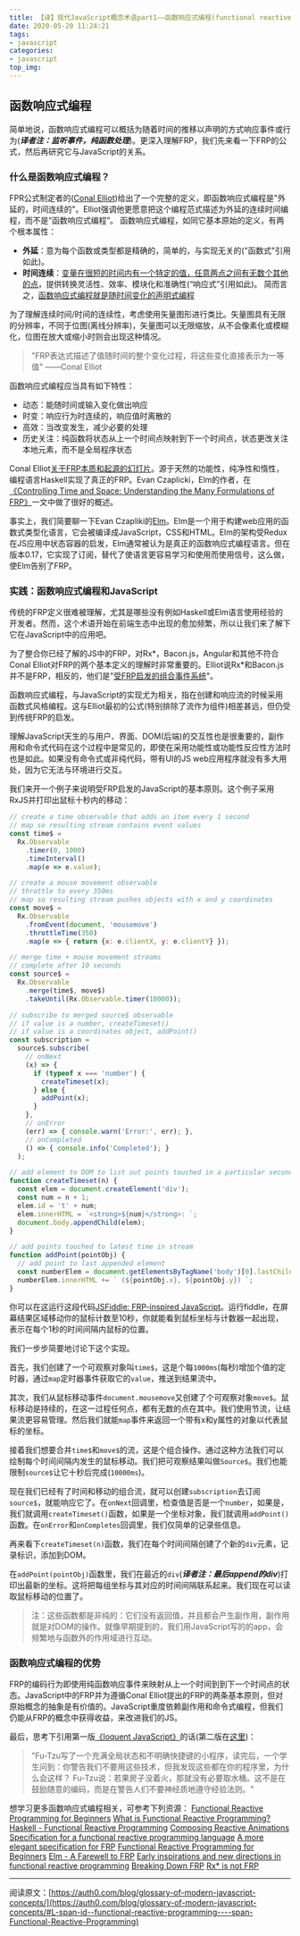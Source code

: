 ```yaml
---
title: 【译】现代JavaScript概念术语part1——函数响应式编程(functional reactive programming)
date: 2020-05-20 11:24:21
tags: 
- javascript
categories:
- javascript
top_img:
---
```


## 函数响应式编程
简单地说，函数响应式编程可以概括为随着时间的推移以声明的方式响应事件或行为(***译者注：监听事件，纯函数处理***)。更深入理解FRP，我们先来看一下FRP的公式，然后再研究它与JavaScript的关系。

### 什么是函数响应式编程？
FPR公式制定者的([Conal Elliot](https://twitter.com/conal))给出了一个完整的定义，即函数响应式编程是"外延的，时间连续的"。Elliot强调他更愿意把这个编程范式描述为外延的连续时间编程，而不是“函数响应式编程”。
函数响应式编程，如同它基本原始的定义，有两个根本属性：
+ **外延**：意为每个函数或类型都是精确的，简单的，与实现无关的("函数式"引用如此)。
+ **时间连续**：[变量在很短的时间内有一个特定的值，任意两点之间有无数个其他的点](https://en.wikipedia.org/wiki/Discrete_time_and_continuous_time#Continuous_time)，提供转换灵活性、效率、模块化和准确性(“响应式”引用如此)。
简而言之，[函数响应式编程就是随时间变化的声明式编程](https://www.quora.com/What-is-Functional-Reactive-Programming)

为了理解连续时间/时间的连续性，考虑使用矢量图形进行类比。矢量图具有无限的分辨率，不同于位图(离线分辨率)，矢量图可以无限缩放，从不会像素化或模糊化，位图在放大或缩小时则会出现这种情况。
> "FRP表达式描述了值随时间的整个变化过程，将这些变化直接表示为一等值"
  ——Conal Elliot

函数响应式编程应当具有如下特性：
+ 动态：能随时间或输入变化做出响应
+ 时变：响应行为时连续的，响应值时离散的
+ 高效：当改变发生，减少必要的处理
+ 历史关注：纯函数将状态从上一个时间点映射到下一个时间点，状态更改关注本地元素，而不是全局程序状态

Conal Elliot[关于FRP本质和起源的幻灯片](http://conal.net/talks/essence-and-origins-of-frp-lambdajam-2015.pdf)。源于天然的功能性，纯净性和惰性，编程语言Haskell实现了真正的FRP。Evan Czaplicki，Elm的作者，在[《Controlling Time and Space: Understanding the Many Formulations of FRP》](https://www.google.com/sorry/index?continue=https://www.youtube.com/watch%3Fv%3DAgu6jipKfYw&q=EgTLzY00GJ6Tk_YFIhkA8aeDS6W2g6ykVIRQERXVNMxYJaLrD1jbMgFy)一文中做了很好的概述。

事实上，我们简要聊一下Evan Czapliki的[Elm](https://auth0.com/blog/creating-your-first-elm-app-part-1/)。Elm是一个用于构建web应用的函数式类型化语言，它会被编译成JavaScript，CSS和HTML。Elm的架构受Redux在JS应用中状态容器的启发，Elm通常被认为是真正的函数响应式编程语言。但在版本0.17，它实现了订阅，替代了使语言更容易学习和使用而使用信号，这么做，使Elm告别了FRP。

### 实践：函数响应式编程和JavaScript
传统的FRP定义很难被理解，尤其是哪些没有例如Haskell或Elm语言使用经验的开发者。然而，这个术语开始在前端生态中出现的愈加频繁，所以让我们来了解下它在JavaScript中的应用吧。

为了整合你已经了解的JS中的FRP，对Rx*，Bacon.js，Angular和其他不符合Conal Elliot对FRP的两个基本定义的理解时非常重要的。Elliot说Rx*和Bacon.js并不是FRP，相反的，他们是"[受FRP启发的组合事件系统](https://stackoverflow.com/questions/5875929/specification-for-a-functional-reactive-programming-language#comment36554089_5878525)"。

函数响应式编程，与JavaScript的实现尤为相关，指在创建和响应流的时候采用函数式风格编程。这与Elliot最初的公式(特别排除了流作为组件)相差甚远，但仍受到传统FRP的启发。

理解JavaScript天生的与用户、界面、DOM(后端)的交互性也是很重要的，副作用和命令式代码在这个过程中是常见的，即使在采用功能性或功能性反应性方法时也是如此。如果没有命令式或非纯代码，带有UI的JS web应用程序就没有多大用处，因为它无法与环境进行交互。

我们来开一个例子来说明受FRP启发的JavaScript的基本原则。这个例子采用RxJS并打印出鼠标十秒内的移动：
```javascript
// create a time observable that adds an item every 1 second
// map so resulting stream contains event values
const time$ =
  Rx.Observable
    .timer(0, 1000)
    .timeInterval()
    .map(e => e.value);

// create a mouse movement observable
// throttle to every 350ms
// map so resulting stream pushes objects with x and y coordinates
const move$ =
  Rx.Observable
    .fromEvent(document, 'mousemove')
    .throttleTime(350)
    .map(e => { return {x: e.clientX, y: e.clientY} });

// merge time + mouse movement streams
// complete after 10 seconds
const source$ =
  Rx.Observable
    .merge(time$, move$)
    .takeUntil(Rx.Observable.timer(10000));

// subscribe to merged source$ observable
// if value is a number, createTimeset()
// if value is a coordinates object, addPoint()
const subscription =
  source$.subscribe(
    // onNext
    (x) => {
      if (typeof x === 'number') {
        createTimeset(x);
      } else {
        addPoint(x);
      }
    },
    // onError
    (err) => { console.warn('Error:', err); },
    // onCompleted
    () => { console.info('Completed'); }
  );

// add element to DOM to list out points touched in a particular second
function createTimeset(n) {
  const elem = document.createElement('div');
  const num = n + 1;
  elem.id = 't' + num;
  elem.innerHTML = `<strong>${num}</strong>: `;
  document.body.appendChild(elem);
}

// add points touched to latest time in stream
function addPoint(pointObj) {
  // add point to last appended element
  const numberElem = document.getElementsByTagName('body')[0].lastChild;
  numberElem.innerHTML += ` (${pointObj.x}, ${pointObj.y}) `;
}
```
你可以在这运行这段代码[JSFiddle: FRP-inspired JavaScript](https://jsfiddle.net/kmaida/3v8yw02s/)。运行fiddle，在屏幕结果区域移动你的鼠标计数至10秒，你就能看到鼠标坐标与计数器一起出现，表示在每个1秒的时间间隔内鼠标的位置。

我们一步步简要地讨论下这个实现。

首先，我们创建了一个可观察对象叫`time$`，这是个每`1000ms`(每秒)增加个值的定时器，通过`map`定时器事件获取它的`value`，推送到结果流中。

其次，我们从鼠标移动事件`document.mousemove`又创建了个可观察对象`move$`。鼠标移动是持续的，在这一过程任何点，都有无数的点在其中。我们使用节流，让结果流更容易管理。然后我们就能`map`事件来返回一个带有x和y属性的对象以代表鼠标的坐标。

接着我们想要合并`time$`和`move$`的流，这是个组合操作。通过这种方法我们可以绘制每个时间间隔内发生的鼠标移动。我们把可观察结果叫做`Source$`。我们也能限制`source$`让它十秒后完成(`10000ms`)。

现在我们已经有了时间和移动的组合流，就可以创建`subscription`去订阅`source$`，就能响应它了。在`onNext`回调里，检查值是否是一个`number`，如果是，我们就调用`createTimeset()`函数，如果是一个坐标对象，我们就调用`addPoint()`函数。在`onError`和`onCompletes`回调里，我们仅简单的记录些信息。

再来看下`createTimeset(n)`函数，我们在每个时间间隔创建了个新的`div`元素，记录标识，添加到DOM。

在`addPoint(pointObj)`函数里，我们在最近的`div`(***译者注：最后append的div***)打印出最新的坐标。这将把每组坐标与其对应的时间间隔联系起来。我们现在可以读取鼠标移动的位置了。

> 注：这些函数都是非纯的：它们没有返回值，并且都会产生副作用，副作用就是对DOM的操作。就像早期提到的，我们用JavaScript写的的app，会频繁地与函数外的作用域进行互动。

### 函数响应式编程的优势
FRP的编码行为即使用纯函数响应事件来映射从上一个时间到到下一个时间点的状态。JavaScript中的FRP并为遵循Conal Elliot提出的FRP的两条基本原则，但对原始概念的抽象是有价值的。JavaScript重度依赖副作用和命令式编程，但我们仍能从FRP的概念中获得收益，来改进我们的JS。

最后，思考下引用第一版[《loquent JavaScript》](http://eloquentjavascript.net/1st_edition/)的话(第二版在[这里](https://eloquentjavascript.net/))：
> "Fu-Tzu写了一个充满全局状态和不明确快捷键的小程序，读完后，一个学生问到：你警告我们不要用这些技术，但我发现这些都在你的程序里，为什么会这样？
Fu-Tzu说：若果房子没着火，那就没有必要取水桶。这不是在鼓励随意的编码，而是在警告人们不要神经质地遵守经验法则。"

想学习更多函数响应式编程相关，可参考下列资源：
[Functional Reactive Programming for Beginners](https://www.google.com/sorry/index?continue=https://www.youtube.com/watch%3Fv%3DvLmaZxegahk&q=EgTLzY00GMSok_YFIhkA8aeDS1DVPt8VyNX9fAptF6zS2ive8QRlMgFy)
[What is Functional Reactive Programming?](https://stackoverflow.com/questions/1028250/what-is-functional-reactive-programming/1030631#1030631)
[Haskell - Functional Reactive Programming](https://wiki.haskell.org/Functional_Reactive_Programming)
[Composing Reactive Animations](http://conal.net/fran/tutorial.htm)
[Specification for a functional reactive programming language](https://stackoverflow.com/questions/5875929/specification-for-a-functional-reactive-programming-language#5878525)
[A more elegant specification for FRP](https://github.com/conal/talk-2015-more-elegant-frp)
[Functional Reactive Programming for Beginners](https://www.google.com/sorry/index?continue=https://www.youtube.com/watch%3Fv%3DvLmaZxegahk&q=EgTLzY00GKepk_YFIhkA8aeDSxqvUewRrAv0BzLxpvTfMPPU1ZBDMgFy)
[Elm - A Farewell to FRP](http://elm-lang.org/blog/farewell-to-frp)
[Early inspirations and new directions in functional reactive programming](http://conal.net/blog/posts/early-inspirations-and-new-directions-in-functional-reactive-programming)
[Breaking Down FRP](https://blog.janestreet.com/breaking-down-frp/)
[Rx* is not FRP](https://twitter.com/ReactiveX/status/483625917491970048)

****
阅读原文：[https://auth0.com/blog/glossary-of-modern-javascript-concepts/](https://auth0.com/blog/glossary-of-modern-javascript-concepts/#L-span-id--functional-reactive-programming----span-Functional-Reactive-Programming)